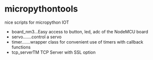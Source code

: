 # micropythontools
nice scripts for micropython IOT

- board_nm3...Easy access to button, led, adc of the NodeMCU board
- servo.......control a servo
- timer.......wrapper class for convenient use of timers with callback functions
- tcp_serverTM  TCP Server with SSL option
